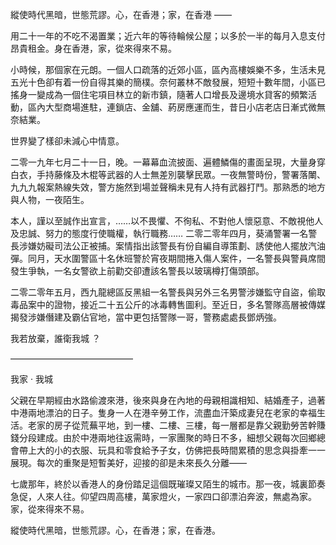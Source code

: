 縱使時代黑暗，世態荒謬。心，在香港；家，在香港 ——

用二十一年的不吃不渴置業；近六年的等待輪候公屋；以多於一半的每月入息支付昂貴租金。身在香港，家，從來得來不易。

小時候，那個家在元朗。一個人口疏落的近郊小區，區內高樓娛樂不多，生活未見五光十色卻有着一份自得其樂的簡樸。奈何叢林不敵發展，短短十數年間，小區已搖身一變成為一個住宅項目林立的新市鎮，隨著人口增長及邊境水貸客的頻繁活動，區內大型商場進駐，連鎖店、金舖、葯房應運而生，昔日小店老店日漸式微無奈結業。

世界變了樣卻未減心中情意。

二零一九年七月二十一日，晚。一幕幕血流披面、遍體鱗傷的畫面呈現，大量身穿白衣，手持藤條及木棍等武器的人士無差別襲擊民眾。一夜無警時份，警署落閳、九九九報案熱線失效，警方施然到場並聲稱未見有人持有武器打鬥。那熟悉的地方與人物，一夜陌生。

本人，謹以至誠作出宣言，……以不畏懼、不徇私、不對他人懷惡意、不敵視他人及忠誠、努力的態度行使職權，執行職務…… 二零二零年四月，葵涌警署一名警長涉嫌妨礙司法公正被捕。案情指出該警長有份自編自導策劃、誘使他人擺放汽油彈。同月，天水圍警區十名休班警於宵夜期間捲入傷人案件，一名警長與警員席間發生爭執，一名女警欲上前勸交卻遭該名警長以玻璃樽打傷頭部。

二零二零年五月，西九龍總區反黑組一名警長與另外三名男警涉嫌監守自盜，偷取毒品案中的證物，接近二十五公斤的冰毒轉售圖利。至近日，多名警隊高層被傳媒揭發涉嫌僭建及霸佔官地，當中更包括警隊一哥，警務處處長鄧炳強。

我若放棄，誰衛我城 ？

——————————————

我家 · 我城

父親在早期經由水路偷渡來港，後來與身在內地的母親相識相知、結婚產子，過著中港兩地漂泊的日子。隻身一人在港辛勞工作，流盡血汗築成妻兒在老家的幸福生活。老家的房子從荒蕪平地，到一樓、二樓、三樓，每一層都是靠父親勤勞苦幹賺錢分段建成。由於中港兩地往返需時，一家團聚的時日不多，細想父親每次回鄉總會帶上大的小的衣服、玩具和零食給予子女，仿佛把長時間累積的思念與掛牽一一展現。每次的重聚是短暫美好，迎接的卻是未來長久分離——

七歲那年，終於以香港人的身份踏足這個既璀璨又陌生的城市。那一夜，城裏節奏急促，人來人往。仰望四周高樓，萬家燈火，一家四口卻漂泊奔波，無處為家。家，從來得來不易。

縱使時代黑暗，世態荒謬。心，在香港；家，在香港。


